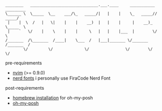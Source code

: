 ```
________   ______________________________.___.____     ___________ _________
\______ \  \_____  \__    ___/\_   _____/|   |    |    \_   _____//   _____/
 |    |  \  /   |   \|    |    |    __)  |   |    |     |    __)_ \_____  \ 
 |    `   \/    |    \    |    |     \   |   |    |___  |        \/        \
/_______  /\_______  /____|    \___  /   |___|_______ \/_______  /_______  /
        \/         \/              \/                \/        \/        \/ 
```
pre-requirements  
- [nvim](https://github.com/neovim/neovim/blob/master/INSTALL.md) (>= 0.9.0)  
- [nerd fonts](https://www.nerdfonts.com/) i personally use FiraCode Nerd Font  

post-requirements  
- [homebrew installation](https://docs.brew.sh/Homebrew-on-Linux#install) for oh-my-posh  
- [oh-my-posh](https://ohmyposh.dev/)  
